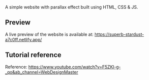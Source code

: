 A simple website with parallax effect built using HTML, CSS & JS.

## Preview 

A live preview of the website is available at: https://superb-stardust-a7c0ff.netlify.app/


## Tutorial reference

Reference: https://www.youtube.com/watch?v=F5ZKI-g-_qo&ab_channel=WebDesignMaster